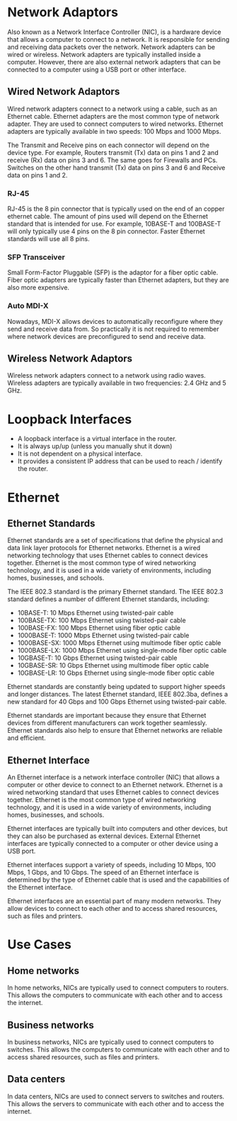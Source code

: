 # Network Adaptors
Also known as a Network Interface Controller (NIC), is a hardware device that allows a computer to connect to a network. It is responsible for sending and receiving data packets over the network. Network adapters can be wired or wireless. 
Network adapters are typically installed inside a computer. However, there are also external network adapters that can be connected to a computer using a USB port or other interface.

## Wired Network Adaptors
Wired network adapters connect to a network using a cable, such as an Ethernet cable. Ethernet adapters are the most common type of network adapter. They are used to connect computers to wired networks. Ethernet adapters are typically available in two speeds: 100 Mbps and 1000 Mbps.

The Transmit and Receive pins on each connector will depend on the device type. For example, Routers transmit (Tx) data on pins 1 and 2 and receive (Rx) data on pins 3 and 6. The same goes for Firewalls and PCs. Switches on the other hand transmit (Tx) data on pins 3 and 6 and Receive data on pins 1 and 2.

### RJ-45 
RJ-45 is the 8 pin connector that is typically used on the end of an copper ethernet cable. The amount of pins used will depend on the Ethernet standard that is intended for use. For example, 10BASE-T and 100BASE-T will only typically use 4 pins on the 8 pin connector. Faster Ethernet standards will use all 8 pins.

### SFP Transceiver
Small Form-Factor Pluggable (SFP) is the adaptor for a fiber optic cable. Fiber optic adapters are typically faster than Ethernet adapters, but they are also more expensive.

### Auto MDI-X 
Nowadays, MDI-X allows devices to automatically reconfigure where they send and receive data from. So practically it is not required to remember where network devices are preconfigured to send and receive data.

## Wireless Network Adaptors
Wireless network adapters connect to a network using radio waves. Wireless adapters are typically available in two frequencies: 2.4 GHz and 5 GHz.

# Loopback Interfaces
- A loopback interface is a virtual interface in the router.
- It is always up/up (unless you manually shut it down)
- It is not dependent on a physical interface.
- It provides a consistent IP address that can be used to reach / identify the router.

# Ethernet

## Ethernet Standards

Ethernet standards are a set of specifications that define the physical and data link layer protocols for Ethernet networks. Ethernet is a wired networking technology that uses Ethernet cables to connect devices together. Ethernet is the most common type of wired networking technology, and it is used in a wide variety of environments, including homes, businesses, and schools.

The IEEE 802.3 standard is the primary Ethernet standard. The IEEE 802.3 standard defines a number of different Ethernet standards, including:

- 10BASE-T: 10 Mbps Ethernet using twisted-pair cable
- 100BASE-TX: 100 Mbps Ethernet using twisted-pair cable
- 100BASE-FX: 100 Mbps Ethernet using fiber optic cable
- 1000BASE-T: 1000 Mbps Ethernet using twisted-pair cable
- 1000BASE-SX: 1000 Mbps Ethernet using multimode fiber optic cable
- 1000BASE-LX: 1000 Mbps Ethernet using single-mode fiber optic cable
- 10GBASE-T: 10 Gbps Ethernet using twisted-pair cable
- 10GBASE-SR: 10 Gbps Ethernet using multimode fiber optic cable
- 10GBASE-LR: 10 Gbps Ethernet using single-mode fiber optic cable

Ethernet standards are constantly being updated to support higher speeds and longer distances. The latest Ethernet standard, IEEE 802.3ba, defines a new standard for 40 Gbps and 100 Gbps Ethernet using twisted-pair cable.

Ethernet standards are important because they ensure that Ethernet devices from different manufacturers can work together seamlessly. Ethernet standards also help to ensure that Ethernet networks are reliable and efficient.

## Ethernet Interface
An Ethernet interface is a network interface controller (NIC) that allows a computer or other device to connect to an Ethernet network. Ethernet is a wired networking standard that uses Ethernet cables to connect devices together. Ethernet is the most common type of wired networking technology, and it is used in a wide variety of environments, including homes, businesses, and schools.

Ethernet interfaces are typically built into computers and other devices, but they can also be purchased as external devices. External Ethernet interfaces are typically connected to a computer or other device using a USB port.

Ethernet interfaces support a variety of speeds, including 10 Mbps, 100 Mbps, 1 Gbps, and 10 Gbps. The speed of an Ethernet interface is determined by the type of Ethernet cable that is used and the capabilities of the Ethernet interface.

Ethernet interfaces are an essential part of many modern networks. They allow devices to connect to each other and to access shared resources, such as files and printers.


# Use Cases
## Home networks
In home networks, NICs are typically used to connect computers to routers. This allows the computers to communicate with each other and to access the internet.

## Business networks
In business networks, NICs are typically used to connect computers to switches. This allows the computers to communicate with each other and to access shared resources, such as files and printers.

## Data centers
In data centers, NICs are used to connect servers to switches and routers. This allows the servers to communicate with each other and to access the internet.
